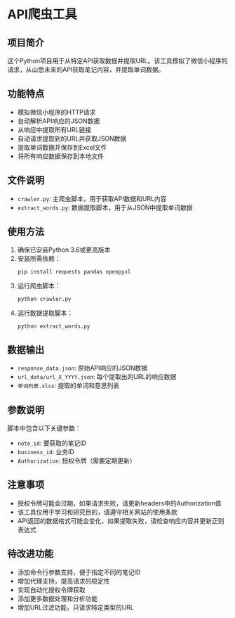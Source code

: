 # API爬虫工具

## 项目简介
这个Python项目用于从特定API获取数据并提取URL。该工具模拟了微信小程序的请求，从山思未来的API获取笔记内容，并提取单词数据。

## 功能特点
- 模拟微信小程序的HTTP请求
- 自动解析API响应的JSON数据
- 从响应中提取所有URL链接
- 自动请求提取到的URL并获取JSON数据
- 提取单词数据并保存到Excel文件
- 将所有响应数据保存到本地文件

## 文件说明
- `crawler.py`: 主爬虫脚本，用于获取API数据和URL内容
- `extract_words.py`: 数据提取脚本，用于从JSON中提取单词数据

## 使用方法
1. 确保已安装Python 3.6或更高版本
2. 安装所需依赖：
   ```
   pip install requests pandas openpyxl
   ```
3. 运行爬虫脚本：
   ```
   python crawler.py
   ```
4. 运行数据提取脚本：
   ```
   python extract_words.py
   ```

## 数据输出
- `response_data.json`: 原始API响应的JSON数据
- `url_data/url_X_YYYY.json`: 每个提取出的URL的响应数据
- `单词列表.xlsx`: 提取的单词和意思列表

## 参数说明
脚本中包含以下关键参数：
- `note_id`: 要获取的笔记ID
- `business_id`: 业务ID
- `Authorization`: 授权令牌（需要定期更新）

## 注意事项
- 授权令牌可能会过期，如果请求失败，请更新headers中的Authorization值
- 该工具仅用于学习和研究目的，请遵守相关网站的使用条款
- API返回的数据格式可能会变化，如果提取失败，请检查响应内容并更新正则表达式

## 待改进功能
- 添加命令行参数支持，便于指定不同的笔记ID
- 增加代理支持，提高请求的稳定性
- 实现自动化授权令牌获取
- 添加更多数据处理和分析功能
- 增加URL过滤功能，只请求特定类型的URL 